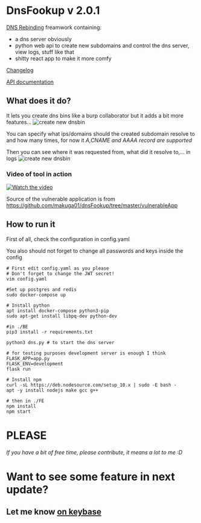 # DnsFookup v 2.0.1
[DNS Rebinding](https://en.wikipedia.org/wiki/DNS_rebinding) freamwork containing:
 - a dns server obviously
 - python web api to create new subdomains and control the dns server, view logs, stuff like that
 - shitty react app to make it more comfy

 [Changelog](./CHANGELOG.md)
 
 [API documentation](./API.md)

## What does it do?
It lets you create dns bins like a burp collaborator
but it adds a bit more features...
![create new dnsbin](.images/create.png)

You can specify what ips/domains should the created subdomain resolve to and how many times, for now it *A,CNAME and AAAA record are supported*

Then you can see where it was requested from, what did it resolve to,... in logs
![create new dnsbin](.images/logs.png)



### Video of tool in action

[![Watch the video](https://img.youtube.com/vi/jP_bFUdDVRQ/maxresdefault.jpg)](https://youtu.be/jP_bFUdDVRQ)

Source of the vulnerable application is from https://github.com/makuga01/dnsFookup/tree/master/vulnerableApp

## How to run it

First of all, check the configuration in config.yaml


You also should not forget to change all passwords and keys inside the config


```
# First edit config.yaml as you please
# Don't forget to change the JWT secret!
vim config.yaml

#Set up postgres and redis
sudo docker-compose up

# Install python
apt install docker-compose python3-pip
sudo apt-get install libpq-dev python-dev

#in ./BE
pip3 install -r requirements.txt

python3 dns.py # to start the dns server

# for testing purposes development server is enough I think
FLASK_APP=app.py
FLASK_ENV=development
flask run

# Install npm
curl -sL https://deb.nodesource.com/setup_10.x | sudo -E bash -       
apt -y install nodejs make gcc g++

# then in ./FE
npm install
npm start
```


# PLEASE

*If you have a bit of free time, please contribute, it means a lot to me :D*

# Want to see some feature in next update?
## Let me know [on keybase](https://keybase.io/gel0)
